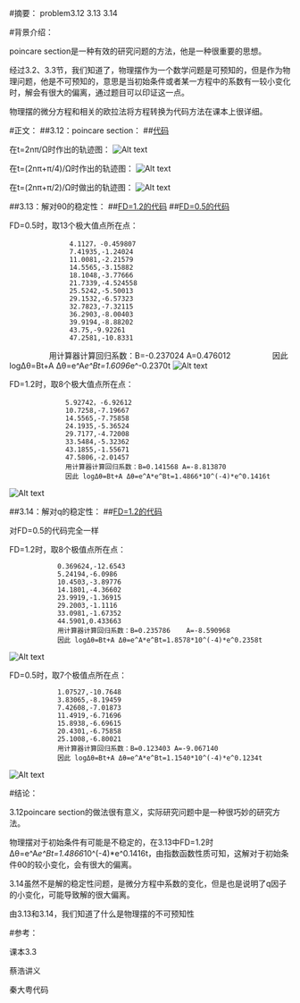 #摘要：
problem3.12 3.13 3.14 

#背景介绍：

poincare section是一种有效的研究问题的方法，他是一种很重要的思想。

经过3.2、3.3节，我们知道了，物理摆作为一个数学问题是可预知的，但是作为物理问题，他是不可预知的，意思是当初始条件或者某一方程中的系数有一较小变化时，解会有很大的偏离，通过题目可以印证这一点。

物理摆的微分方程和相关的欧拉法将方程转换为代码方法在课本上很详细。

#正文：
##3.12：poincare section：
##[代码](https://github.com/woshishuishuishuishui/compuational_physics_N2014301020042/blob/master/3.12代码.py)

在t=2nπ/Ω时作出的轨迹图：
![Alt text](https://github.com/woshishuishuishuishui/compuational_physics_N2014301020042/blob/master/0的庞加莱.png)

在t=(2nπ+π/4)/Ω时作出的轨迹图：
![Alt text](https://github.com/woshishuishuishuishui/compuational_physics_N2014301020042/blob/master/0.25pi的庞加莱.png)

在t=(2nπ+π/2)/Ω时做出的轨迹图：
![Alt text](https://github.com/woshishuishuishuishui/compuational_physics_N2014301020042/blob/master/0.5pi的庞加莱.png)



##3.13：解对θ0的稳定性：
##[FD=1.2的代码](https://github.com/woshishuishuishuishui/compuational_physics_N2014301020042/blob/master/3.13角位移的稳定性.py)
##[FD=0.5的代码](https://github.com/woshishuishuishuishui/compuational_physics_N2014301020042/blob/master/3.13角位移的稳定性FD%3D0.5.py)

FD=0.5时，取13个极大值点所在点：
                   
                   4.1127，-0.459807
                   7.41935,-1.24024
                   11.0081,-2.21579
                   14.5565,-3.15882
                   18.1048,-3.77666
                   21.7339,-4.524558
                   25.5242,-5.50013
                   29.1532,-6.57323
                   32.7823,-7.32115
                   36.2903,-8.00403
                   39.9194,-8.88202
                   43.75,-9.92261
                   47.2581,-10.8331
                   用计算器计算回归系数：B=-0.237024 A=0.476012
                   因此 logΔθ=Bt+A Δθ=e^A*e^Bt=1.6096*e^-0.2370t
![Alt text](https://github.com/woshishuishuishuishui/compuational_physics_N2014301020042/blob/master/FD%3D0.5的角位移差.png)

FD=1.2时，取8个极大值点所在点：
                  
                  5.92742，-6.92612
                  10.7258,-7.19667
                  14.5565,-7.75858
                  24.1935,-5.36524
                  29.7177,-4.72008
                  33.5484,-5.32362
                  43.1855,-1.55671
                  47.5806,-2.01457
                  用计算器计算回归系数：B=0.141568 A=-8.813870
                  因此 logΔθ=Bt+A Δθ=e^A*e^Bt=1.4866*10^(-4)*e^0.1416t 
![Alt text](https://github.com/woshishuishuishuishui/compuational_physics_N2014301020042/blob/master/初始角位移为0.2和0.2-0.001的差.png)

##3.14：解对q的稳定性：
##[FD=1.2的代码](https://github.com/woshishuishuishuishui/compuational_physics_N2014301020042/blob/master/解对q的稳定性.py)

对FD=0.5的代码完全一样

FD=1.2时，取8个极值点所在点：
                
                0.369624,-12.6543
                5.24194,-6.0986
                10.4503,-3.89776
                14.1801,-4.36602
                23.9919,-1.36915
                29.2003,-1.1116
                33.0981,-1.67352
                44.5901,0.433663
                用计算器计算回归系数：B=0.235786    A=-8.590968
                因此 logΔθ=Bt+A Δθ=e^A*e^Bt=1.8578*10^(-4)*e^0.2358t 
![Alt text](https://github.com/woshishuishuishuishui/compuational_physics_N2014301020042/blob/master/解对q的稳定性，FD%3D1.2.png)

FD=0.5时，取7个极值点所在点：

                1.07527,-10.7648
                3.83065,-8.19459
                7.42608,-7.01873
                11.4919,-6.71696
                15.8938,-6.69615
                20.4301,-6.75858
                25.1008,-6.80021
                用计算器计算回归系数：B=0.123403 A=-9.067140
                因此 logΔθ=Bt+A Δθ=e^A*e^Bt=1.1540*10^(-4)*e^0.1234t
![Alt text](https://github.com/woshishuishuishuishui/compuational_physics_N2014301020042/blob/master/解对q的稳定性，FD%3D0.5.png)

#结论：

3.12poincare section的做法很有意义，实际研究问题中是一种很巧妙的研究方法。

物理摆对于初始条件有可能是不稳定的，在3.13中FD=1.2时Δθ=e^A*e^Bt=1.4866*10^(-4)*e^0.1416t，由指数函数性质可知，这解对于初始条件θ0的较小变化，会有很大的偏离。

3.14虽然不是解的稳定性问题，是微分方程中系数的变化，但是也是说明了q因子的小变化，可能导致解的很大偏离。

由3.13和3.14，我们知道了什么是物理摆的不可预知性

#参考：

课本3.3 

蔡浩讲义 

秦大粤代码 
